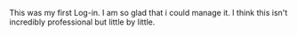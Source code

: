 This was my first Log-in. I am so glad that i could manage it. I think this isn't incredibly professional but little by little.
